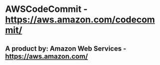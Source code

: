 # AWSCodeCommit - https://aws.amazon.com/codecommit/

## A product by: Amazon Web Services - https://aws.amazon.com/